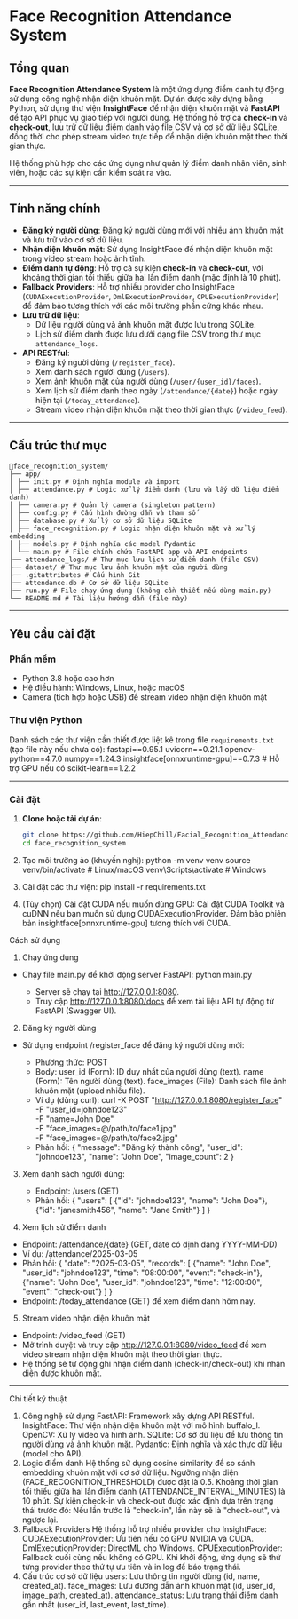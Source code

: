 # Face Recognition Attendance System

## Tổng quan

**Face Recognition Attendance System** là một ứng dụng điểm danh tự động sử dụng công nghệ nhận diện khuôn mặt. Dự án được xây dựng bằng Python, sử dụng thư viện **InsightFace** để nhận diện khuôn mặt và **FastAPI** để tạo API phục vụ giao tiếp với người dùng. Hệ thống hỗ trợ cả **check-in** và **check-out**, lưu trữ dữ liệu điểm danh vào file CSV và cơ sở dữ liệu SQLite, đồng thời cho phép stream video trực tiếp để nhận diện khuôn mặt theo thời gian thực.

Hệ thống phù hợp cho các ứng dụng như quản lý điểm danh nhân viên, sinh viên, hoặc các sự kiện cần kiểm soát ra vào.

---

## Tính năng chính

-   **Đăng ký người dùng**: Đăng ký người dùng mới với nhiều ảnh khuôn mặt và lưu trữ vào cơ sở dữ liệu.
-   **Nhận diện khuôn mặt**: Sử dụng InsightFace để nhận diện khuôn mặt trong video stream hoặc ảnh tĩnh.
-   **Điểm danh tự động**: Hỗ trợ cả sự kiện **check-in** và **check-out**, với khoảng thời gian tối thiểu giữa hai lần điểm danh (mặc định là 10 phút).
-   **Fallback Providers**: Hỗ trợ nhiều provider cho InsightFace (`CUDAExecutionProvider`, `DmlExecutionProvider`, `CPUExecutionProvider`) để đảm bảo tương thích với các môi trường phần cứng khác nhau.
-   **Lưu trữ dữ liệu**:
    -   Dữ liệu người dùng và ảnh khuôn mặt được lưu trong SQLite.
    -   Lịch sử điểm danh được lưu dưới dạng file CSV trong thư mục `attendance_logs`.
-   **API RESTful**:
    -   Đăng ký người dùng (`/register_face`).
    -   Xem danh sách người dùng (`/users`).
    -   Xem ảnh khuôn mặt của người dùng (`/user/{user_id}/faces`).
    -   Xem lịch sử điểm danh theo ngày (`/attendance/{date}`) hoặc ngày hiện tại (`/today_attendance`).
    -   Stream video nhận diện khuôn mặt theo thời gian thực (`/video_feed`).

---

## Cấu trúc thư mục

```
📂face_recognition_system/
├── app/
│ ├── init.py # Định nghĩa module và import
│ ├── attendance.py # Logic xử lý điểm danh (lưu và lấy dữ liệu điểm danh)
│ ├── camera.py # Quản lý camera (singleton pattern)
│ ├── config.py # Cấu hình đường dẫn và tham số
│ ├── database.py # Xử lý cơ sở dữ liệu SQLite
│ ├── face_recognition.py # Logic nhận diện khuôn mặt và xử lý embedding
│ ├── models.py # Định nghĩa các model Pydantic
│ └── main.py # File chính chứa FastAPI app và API endpoints
├── attendance_logs/ # Thư mục lưu lịch sử điểm danh (file CSV)
├── dataset/ # Thư mục lưu ảnh khuôn mặt của người dùng
├── .gitattributes # Cấu hình Git
├── attendance.db # Cơ sở dữ liệu SQLite
├── run.py # File chạy ứng dụng (không cần thiết nếu dùng main.py)
└── README.md # Tài liệu hướng dẫn (file này)
```

---

## Yêu cầu cài đặt

### Phần mềm

-   Python 3.8 hoặc cao hơn
-   Hệ điều hành: Windows, Linux, hoặc macOS
-   Camera (tích hợp hoặc USB) để stream video nhận diện khuôn mặt

### Thư viện Python

Danh sách các thư viện cần thiết được liệt kê trong file `requirements.txt` (tạo file này nếu chưa có):
fastapi==0.95.1
uvicorn==0.21.1
opencv-python==4.7.0
numpy==1.24.3
insightface[onnxruntime-gpu]==0.7.3 # Hỗ trợ GPU nếu có
scikit-learn==1.2.2

---

### Cài đặt

1. **Clone hoặc tải dự án**:

    ```bash
    git clone https://github.com/HiepChill/Facial_Recognition_Attendance_System.git
    cd face_recognition_system

    ```

2. Tạo môi trường ảo (khuyến nghị):
   python -m venv venv
   source venv/bin/activate # Linux/macOS
   venv\Scripts\activate # Windows

3. Cài đặt các thư viện:
   pip install -r requirements.txt

4. (Tùy chọn) Cài đặt CUDA nếu muốn dùng GPU:
   Cài đặt CUDA Toolkit và cuDNN nếu bạn muốn sử dụng CUDAExecutionProvider.
   Đảm bảo phiên bản insightface[onnxruntime-gpu] tương thích với CUDA.

Cách sử dụng

1. Chạy ứng dụng

-   Chạy file main.py để khởi động server FastAPI:
    python main.py

    -   Server sẽ chạy tại http://127.0.0.1:8080.
    -   Truy cập http://127.0.0.1:8080/docs để xem tài liệu API tự động từ FastAPI (Swagger UI).

2. Đăng ký người dùng

-   Sử dụng endpoint /register_face để đăng ký người dùng mới:

    -   Phương thức: POST
    -   Body:
        user_id (Form): ID duy nhất của người dùng (text).
        name (Form): Tên người dùng (text).
        face_images (File): Danh sách file ảnh khuôn mặt (upload nhiều file).
    -   Ví dụ (dùng curl):
        curl -X POST "http://127.0.0.1:8080/register_face" \
         -F "user_id=johndoe123" \
         -F "name=John Doe" \
         -F "face_images=@/path/to/face1.jpg" \
         -F "face_images=@/path/to/face2.jpg"
    -   Phản hồi:
        {
        "message": "Đăng ký thành công",
        "user_id": "johndoe123",
        "name": "John Doe",
        "image_count": 2
        }

3. Xem danh sách người dùng:

    - Endpoint: /users (GET)
    - Phản hồi:
      {
      "users": [
      {"id": "johndoe123", "name": "John Doe"},
      {"id": "janesmith456", "name": "Jane Smith"}
      ]
      }

4. Xem lịch sử điểm danh

-   Endpoint: /attendance/{date} (GET, date có định dạng YYYY-MM-DD)
-   Ví dụ: /attendance/2025-03-05
-   Phản hồi:
    {
    "date": "2025-03-05",
    "records": [
    {"name": "John Doe", "user_id": "johndoe123", "time": "08:00:00", "event": "check-in"},
    {"name": "John Doe", "user_id": "johndoe123", "time": "12:00:00", "event": "check-out"}
    ]
    }
-   Endpoint: /today_attendance (GET) để xem điểm danh hôm nay.

5. Stream video nhận diện khuôn mặt

-   Endpoint: /video_feed (GET)
-   Mở trình duyệt và truy cập http://127.0.0.1:8080/video_feed để xem video stream nhận diện khuôn mặt theo thời gian thực.
-   Hệ thống sẽ tự động ghi nhận điểm danh (check-in/check-out) khi nhận diện được khuôn mặt.

---

Chi tiết kỹ thuật

1. Công nghệ sử dụng
   FastAPI: Framework xây dựng API RESTful.
   InsightFace: Thư viện nhận diện khuôn mặt với mô hình buffalo_l.
   OpenCV: Xử lý video và hình ảnh.
   SQLite: Cơ sở dữ liệu để lưu thông tin người dùng và ảnh khuôn mặt.
   Pydantic: Định nghĩa và xác thực dữ liệu (model cho API).
2. Logic điểm danh
   Hệ thống sử dụng cosine similarity để so sánh embedding khuôn mặt với cơ sở dữ liệu.
   Ngưỡng nhận diện (FACE_RECOGNITION_THRESHOLD) được đặt là 0.5.
   Khoảng thời gian tối thiểu giữa hai lần điểm danh (ATTENDANCE_INTERVAL_MINUTES) là 10 phút.
   Sự kiện check-in và check-out được xác định dựa trên trạng thái trước đó:
   Nếu lần trước là "check-in", lần này sẽ là "check-out", và ngược lại.
3. Fallback Providers
   Hệ thống hỗ trợ nhiều provider cho InsightFace:
   CUDAExecutionProvider: Ưu tiên nếu có GPU NVIDIA và CUDA.
   DmlExecutionProvider: DirectML cho Windows.
   CPUExecutionProvider: Fallback cuối cùng nếu không có GPU.
   Khi khởi động, ứng dụng sẽ thử từng provider theo thứ tự ưu tiên và in log để báo trạng thái.
4. Cấu trúc cơ sở dữ liệu
   users: Lưu thông tin người dùng (id, name, created_at).
   face_images: Lưu đường dẫn ảnh khuôn mặt (id, user_id, image_path, created_at).
   attendance_status: Lưu trạng thái điểm danh gần nhất (user_id, last_event, last_time).
